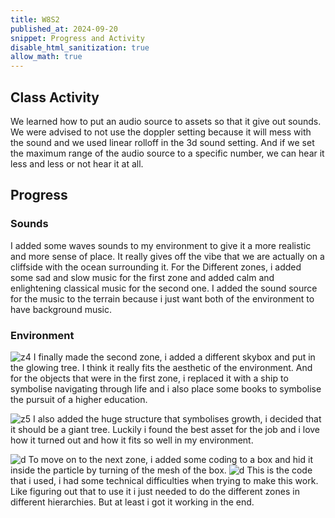 ```yaml
---
title: W8S2
published_at: 2024-09-20
snippet: Progress and Activity
disable_html_sanitization: true
allow_math: true
---
```


## Class Activity

We learned how to put an audio source to assets so that it give out sounds. We were advised to not use the doppler setting because it will mess with the sound and we used linear rolloff in the 3d sound setting. And if we set the maximum range of the audio source to a specific number, we can hear it less and less or not hear it at all.

## Progress

### Sounds

I added some waves sounds to my environment to give it a more realistic and more sense of place. It really gives off the vibe that we are actually on a cliffside with the ocean surrounding it. For the Different zones, i added some sad and slow music for the first zone and added calm and enlightening classical music for the second one. I added the sound source for the music to the terrain because i just want both of the environment to have background music.

### Environment

![z4](z4.png)
I finally made the second zone, i added a different skybox and put in the glowing tree. I think it really fits the aesthetic of the environment. And for the objects that were in the first zone, i replaced it with a ship to symbolise navigating through life and i also place some books to symbolise the pursuit of a higher education.

![z5](z5.png)
I also added the huge structure that symbolises growth, i decided that it should be a giant tree. Luckily i found the best asset for the job and i love how it turned out and how it fits so well in my environment.

![d](d3.png)
To move on to the next zone, i added some coding to a box and hid it inside the particle by turning of the mesh of the box.
![d](d4.png)
This is the code that i used, i had some technical difficulties when trying to make this work. Like figuring out that to use it i just needed to do the different zones in different hierarchies. But at least i got it working in the end.